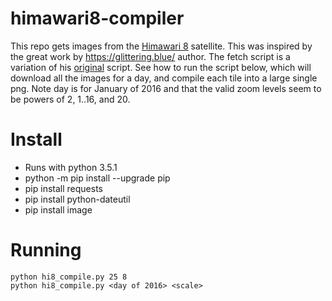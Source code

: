 # himawari8-compiler

 This repo gets images from the [Himawari 8](https://en.wikipedia.org/wiki/Himawari_8) satellite. This was inspired by the great work by https://glittering.blue/ author. The fetch script is a variation of his [original](https://gist.github.com/celoyd/39c53f824daef7d363db) script. See how to run the script below, which will download all the images for a day, and compile each tile into a large single png. Note day is for January of 2016 and that the valid zoom levels seem to be powers of 2, 1..16, and 20.


# Install

* Runs with python 3.5.1
* python -m pip install --upgrade pip
* pip install requests
* pip install python-dateutil
* pip install image

# Running

```console
python hi8_compile.py 25 8
python hi8_compile.py <day of 2016> <scale>
```